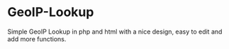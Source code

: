# GeoIP-Lookup
Simple GeoIP Lookup in php and html with a nice design, easy to edit and add more functions.
